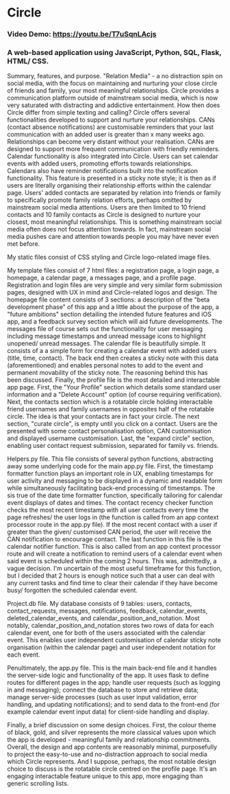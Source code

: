 # Circle

### Video Demo: https://youtu.be/T7uSqnLAcjs

### A web-based application using JavaScript, Python, SQL, Flask, HTML/ CSS.

  Summary, features, and purpose. "Relation Media" - a no distraction spin on social media, with the focus on maintaining and nurturing your
  close circle of friends and family, your most meaningful relationships. Circle provides a communication platform outside of mainstream 
  social media, which is now very saturated with distracting and addictive entertainment. How then does Circle differ from simple texting and
  calling? Circle offers several functionalities developed to support and nurture your relationships. CANs (contact absence notifications) 
  are customisable reminders that your last communication with an added user is greater than x many weeks ago. Relationships can become very
  distant without your realisation. CANs are designed to support more frequent communication with friendly reminders. Calendar functionality
  is also integrated into Circle. Users can set calendar events with added users, promoting efforts towards relationships. Calendars also
  have reminder notifications built into the notification functionality. This feature is presented in a sticky note style; it is then as if
  users are literally organising their relationship efforts within the calendar page. Users' added contacts are separated by relation into
  friends or family to specifically promote family relation efforts, perhaps omitted by mainstream social media attentions. Users are then
  limited to 10 friend contacts and 10 family contacts as Circle is designed to nurture your closest, most meaningful relationships. This is
  something mainstream social media often does not focus attention towards. In fact, mainstream social media pushes care and attention 
  towards people you may have never even met before.


  My static files consist of CSS styling and Circle logo-related image files.

  My template files consist of 7 html files: a registration page, a login page, a homepage, a calendar page, a messages page, and a profile
  page. Registration and login files are very simple and very similar form submission pages, designed with UX in mind and Circle-related
  logos and design. The homepage file content consists of 3 sections: a description of the "beta development phase" of this app and a little
  about the purpose of the app, a "future ambitions" section detailing the intended future features and iOS app, and a feedback survey 
  section which will aid future developments. The messages file of course sets out the functionality for user messaging including message
  timestamps and unread message icons to highlight unopened/ unread messages. The calendar file is beautifully simple. It consists of a a 
  simple form for creating a calendar event with added users (title, time, contact). The back end then creates a sticky note with this data
  (aforementioned) and enables personal notes to add to the event and permanent movability of the sticky note. The reasoning behind this has
  been discussed. Finally, the profile file is the most detailed and interactable app page. First, the "Your Profile" section which
  details some standard user information and a "Delete Account" option (of course requiring verification). Next, the contacts section which
  is a rotatable circle holding interactable friend usernames and family usernames in opposites half of the rotatable circle. The idea is 
  that your contacts are in fact your circle. The next section, "curate circle", is empty until you click on a contact. Users are the 
  presented with some contact personalisation option, CAN customisation and displayed username customisation. Last, the "expand circle" 
  section, enabling user contact request submission, separated for family vs. friends.


  Helpers.py file. This file consists of several python functions, abstracting away some underlying code for the main app.py file.
  First, the timestamp formatter function plays an important role in UX, enabling timestamps for user activity and messaging to be displayed
  in a dynamic and readable form while simultaneously facilitating back-end processing of timestamps. The sis true of the date time formatter
  function, specifically tailoring for calendar event displays of dates and times. The contact recency checker function checks the most 
  recent timestamp with all user contacts every time the page refreshes/ the user logs in (the function is called from an app context 
  processor route in the app.py file). If the most recent contact with a user if greater than the given/ customised CAN period, the user 
  will receive the CAN notification to encourage contact. The last function in this file is the calendar notifier function. This is also 
  called from an app context processor route and will create a notification to remind users of a calendar event when said event is scheduled 
  within the coming 2 hours. This was, admittedly, a vague decision. I'm uncertain of the most useful timeframe for this function, but I 
  decided that 2 hours is enough notice such that a user can deal with any current tasks and find time to clear their calendar if they have 
  become busy/ forgotten the scheduled calendar event.


  Project.db file. My database consists of 9 tables: users, contacts, contact_requests, messages, notifications, feedback, calendar_events,
  deleted_calendar_events, and calendar_position_and_notation. Most notably, calendar_position_and_notation stores two rows of data for each
  calendar event, one for both of the users associated with the calendar event. This enables user independent customisation of calendar
  sticky note organisation (within the calendar page) and user independent notation for each event.


  Penultimately, the app.py file. This is the main back-end file and it handles the server-side logic and functionality of the app. It uses
  flask to define routes for different pages in the app; handle user requests (such as logging in and messaging); connect the database
  to store and retrieve data; manage server-side processes (such as user input validation, error handling, and updating notifications); and
  to send data to the front-end (for example calendar event input data) for client-side handling and display.


  Finally, a brief discussion on some design choices. First, the colour theme of black, gold, and silver represents the more classical values
  upon which the app is developed - meaningful family and relationship commitments. Overall, the design and app contents are reasonably 
  minimal, purposefully to project the easy-to-use and no-distraction approach to social media which Circle represents. And I suppose, 
  perhaps, the most notable design choice to discuss is the rotatable circle centred on the profile page. It's an engaging interactable 
  feature unique to this app, more engaging than generic scrolling lists.
